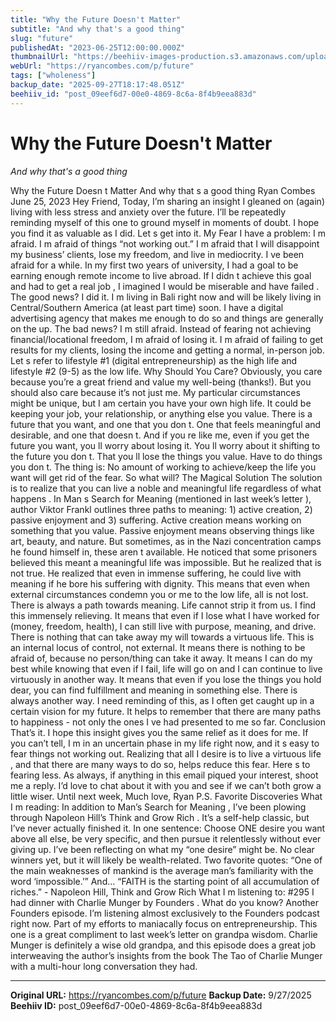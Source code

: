 ```yaml
---
title: "Why the Future Doesn't Matter"
subtitle: "And why that's a good thing"
slug: "future"
publishedAt: "2023-06-25T12:00:00.000Z"
thumbnailUrl: "https://beehiiv-images-production.s3.amazonaws.com/uploads/asset/file/9ecab448-34f3-4bc5-b6ed-0806882b6849/Airline-NDC-vision.jpg?t=1687685817"
webUrl: "https://ryancombes.com/p/future"
tags: ["wholeness"]
backup_date: "2025-09-27T18:17:48.051Z"
beehiiv_id: "post_09eef6d7-00e0-4869-8c6a-8f4b9eea883d"
---
```


# Why the Future Doesn't Matter

*And why that's a good thing*



Why the Future Doesn t Matter And why that s a good thing Ryan Combes June 25, 2023 Hey Friend, Today, I’m sharing an insight I gleaned on (again) living with less stress and anxiety over the future. I’ll be repeatedly reminding myself of this one to ground myself in moments of doubt. I hope you find it as valuable as I did. Let s get into it. My Fear I have a problem: I m afraid. I m afraid of things “not working out.” I m afraid that I will disappoint my business’ clients, lose my freedom, and live in mediocrity. I ve been afraid for a while. In my first two years of university, I had a goal to be earning enough remote income to live abroad. If I didn t achieve this goal and had to get a real job , I imagined I would be miserable and have failed . The good news? I did it. I m living in Bali right now and will be likely living in Central/Southern America (at least part time) soon. I have a digital advertising agency that makes me enough to do so and things are generally on the up. The bad news? I m still afraid. Instead of fearing not achieving financial/locational freedom, I m afraid of losing it. I m afraid of failing to get results for my clients, losing the income and getting a normal, in-person job. Let s refer to lifestyle #1 (digital entrepreneurship) as the high life and lifestyle #2 (9-5) as the low life. Why Should You Care? Obviously, you care because you’re a great friend and value my well-being (thanks!). But you should also care because it’s not just me. My particular circumstances might be unique, but I am certain you have your own high life. It could be keeping your job, your relationship, or anything else you value. There is a future that you want, and one that you don t. One that feels meaningful and desirable, and one that doesn t. And if you re like me, even if you get the future you want, you ll worry about losing it. You ll worry about it shifting to the future you don t. That you ll lose the things you value. Have to do things you don t. The thing is: No amount of working to achieve/keep the life you want will get rid of the fear. So what will? The Magical Solution The solution is to realize that you can live a noble and meaningful life regardless of what happens . In Man s Search for Meaning (mentioned in last week’s letter ), author Viktor Frankl outlines three paths to meaning: 1) active creation, 2) passive enjoyment and 3) suffering. Active creation means working on something that you value. Passive enjoyment means observing things like art, beauty, and nature. But sometimes, as in the Nazi concentration camps he found himself in, these aren t available. He noticed that some prisoners believed this meant a meaningful life was impossible. But he realized that is not true. He realized that even in immense suffering, he could live with meaning if he bore his suffering with dignity. This means that even when external circumstances condemn you or me to the low life, all is not lost. There is always a path towards meaning. Life cannot strip it from us. I find this immensely relieving. It means that even if I lose what I have worked for (money, freedom, health), I can still live with purpose, meaning, and drive. There is nothing that can take away my will towards a virtuous life. This is an internal locus of control, not external. It means there is nothing to be afraid of, because no person/thing can take it away. It means I can do my best while knowing that even if I fail, life will go on and I can continue to live virtuously in another way. It means that even if you lose the things you hold dear, you can find fulfillment and meaning in something else. There is always another way. I need reminding of this, as I often get caught up in a certain vision for my future. It helps to remember that there are many paths to happiness - not only the ones I ve had presented to me so far. Conclusion That’s it. I hope this insight gives you the same relief as it does for me. If you can’t tell, I m in an uncertain phase in my life right now, and it s easy to fear things not working out. Realizing that all I desire is to live a virtuous life , and that there are many ways to do so, helps reduce this fear. Here s to fearing less. As always, if anything in this email piqued your interest, shoot me a reply. I’d love to chat about it with you and see if we can’t both grow a little wiser. Until next week, Much love, Ryan P.S. Favorite Discoveries What I m reading: In addition to Man’s Search for Meaning , I’ve been plowing through Napoleon Hill’s Think and Grow Rich . It’s a self-help classic, but I’ve never actually finished it. In one sentence: Choose ONE desire you want above all else, be very specific, and then pursue it relentlessly without ever giving up. I’ve been reflecting on what my “one desire” might be. No clear winners yet, but it will likely be wealth-related. Two favorite quotes: “One of the main weaknesses of mankind is the average man’s familiarity with the word ‘impossible.’” And… “FAITH is the starting point of all accumulation of riches.” - Napoleon Hill, Think and Grow Rich What I m listening to: #295 I had dinner with Charlie Munger by Founders . What do you know? Another Founders episode. I’m listening almost exclusively to the Founders podcast right now. Part of my efforts to maniacally focus on entrepreneurship. This one is a great compliment to last week’s letter on grandpa wisdom. Charlie Munger is definitely a wise old grandpa, and this episode does a great job interweaving the author’s insights from the book The Tao of Charlie Munger with a multi-hour long conversation they had.

---

**Original URL:** https://ryancombes.com/p/future
**Backup Date:** 9/27/2025
**Beehiiv ID:** post_09eef6d7-00e0-4869-8c6a-8f4b9eea883d
